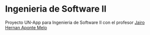 # Ingenieria de Software II
Proyecto UN-App para Ingenieria de Software II con el profesor [Jairo Hernan Aponte Melo](mailto:jhapontem@unal.edu.co)
